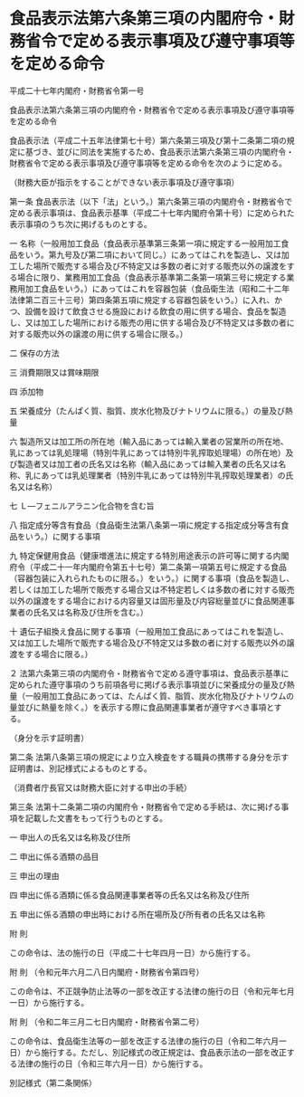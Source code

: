 # 食品表示法第六条第三項の内閣府令・財務省令で定める表示事項及び遵守事項等を定める命令

平成二十七年内閣府・財務省令第一号

食品表示法第六条第三項の内閣府令・財務省令で定める表示事項及び遵守事項等を定める命令

食品表示法（平成二十五年法律第七十号）第六条第三項及び第十二条第二項の規定に基づき、並びに同法を実施するため、食品表示法第六条第三項の内閣府令・財務省令で定める表示事項及び遵守事項等を定める命令を次のように定める。

（財務大臣が指示をすることができない表示事項及び遵守事項）

第一条 食品表示法（以下「法」という。）第六条第三項の内閣府令・財務省令で定める表示事項は、食品表示基準（平成二十七年内閣府令第十号）に定められた表示事項のうち次に掲げるものとする。

一 名称（一般用加工食品（食品表示基準第三条第一項に規定する一般用加工食品をいう。第九号及び第二項において同じ。）にあってはこれを製造し、又は加工した場所で販売する場合及び不特定又は多数の者に対する販売以外の譲渡をする場合に限り、業務用加工食品（食品表示基準第二条第一項第三号に規定する業務用加工食品をいう。）にあってはこれを容器包装（食品衛生法（昭和二十二年法律第二百三十三号）第四条第五項に規定する容器包装をいう。）に入れ、かつ、設備を設けて飲食させる施設における飲食の用に供する場合、食品を製造し、又は加工した場所における販売の用に供する場合及び不特定又は多数の者に対する販売以外の譲渡の用に供する場合に限る。）

二 保存の方法

三 消費期限又は賞味期限

四 添加物

五 栄養成分（たんぱく質、脂質、炭水化物及びナトリウムに限る。）の量及び熱量

六 製造所又は加工所の所在地（輸入品にあっては輸入業者の営業所の所在地、乳にあっては乳処理場（特別牛乳にあっては特別牛乳搾取処理場）の所在地）及び製造者又は加工者の氏名又は名称（輸入品にあっては輸入業者の氏名又は名称、乳にあっては乳処理業者（特別牛乳にあっては特別牛乳搾取処理業者）の氏名又は名称）

七 Ｌ―フェニルアラニン化合物を含む旨

八 指定成分等含有食品（食品衛生法第八条第一項に規定する指定成分等含有食品をいう。）に関する事項

九 特定保健用食品（健康増進法に規定する特別用途表示の許可等に関する内閣府令（平成二十一年内閣府令第五十七号）第二条第一項第五号に規定する食品（容器包装に入れられたものに限る。）をいう。）に関する事項（食品を製造し、若しくは加工した場所で販売する場合又は不特定若しくは多数の者に対する販売以外の譲渡をする場合における内容量又は固形量及び内容総量並びに食品関連事業者の氏名又は名称及び住所を含む。）

十 遺伝子組換え食品に関する事項（一般用加工食品にあってはこれを製造し、又は加工した場所で販売する場合及び不特定又は多数の者に対する販売以外の譲渡をする場合に限る。）

２ 法第六条第三項の内閣府令・財務省令で定める遵守事項は、食品表示基準に定められた遵守事項のうち前項各号に掲げる表示事項並びに栄養成分の量及び熱量（一般用加工食品にあっては、たんぱく質、脂質、炭水化物及びナトリウムの量並びに熱量を除く。）を表示する際に食品関連事業者が遵守すべき事項とする。

（身分を示す証明書）

第二条 法第八条第三項の規定により立入検査をする職員の携帯する身分を示す証明書は、別記様式によるものとする。

（消費者庁長官又は財務大臣に対する申出の手続）

第三条 法第十二条第二項の内閣府令・財務省令で定める手続は、次に掲げる事項を記載した文書をもって行うものとする。

一 申出人の氏名又は名称及び住所

二 申出に係る酒類の品目

三 申出の理由

四 申出に係る酒類に係る食品関連事業者等の氏名又は名称及び住所

五 申出に係る酒類の申出時における所在場所及び所有者の氏名又は名称

附 則

この命令は、法の施行の日（平成二十七年四月一日）から施行する。

附 則 （令和元年六月二八日内閣府・財務省令第四号）

この命令は、不正競争防止法等の一部を改正する法律の施行の日（令和元年七月一日）から施行する。

附 則 （令和二年三月二七日内閣府・財務省令第二号）

この命令は、食品衛生法等の一部を改正する法律の施行の日（令和二年六月一日）から施行する。ただし、別記様式の改正規定は、食品表示法の一部を改正する法律の施行の日（令和三年六月一日）から施行する。

別記様式（第二条関係）

[](/./pict/H27F10002004001_2005261105_001.pdf)
